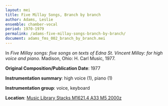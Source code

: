 ```yaml
---
layout: mei
title: Five Millay Songs, Branch by branch
author: Adams, Leslie
ensemble: chamber-vocal
period: 1970-1979
permalink: /adams-five-millay-songs-branch-by-branch/
document: adams_fms_002_branch_by_branch.mei
---
```


In *Five Millay songs: five songs on texts of Edna St. Vincent Millay: for high voice and piano.* Madison, Ohio: H. Carl Music, 1977.

**Original Composition/Publication Date**: 1977

**Instrumentation summary**: high voice (1), piano (1)

**Instrumentation group**: voice, keyboard 

**Location**: <a href="https://tufts.primo.exlibrisgroup.com/permalink/01TUN_INST/1kc9gia/alma991011097839703851" target="_blank"> Music Library Stacks M1621.4 A33 M5 2000z</a>
